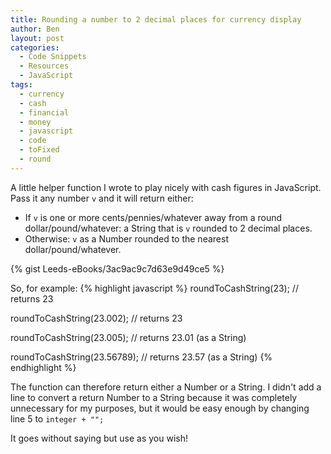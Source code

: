 ```yaml
---  
title: Rounding a number to 2 decimal places for currency display
author: Ben
layout: post
categories:
  - Code Snippets
  - Resources
  - JavaScript
tags:
  - currency
  - cash
  - financial
  - money
  - javascript
  - code
  - toFixed
  - round
---
```


A little helper function I wrote to play nicely with cash figures in JavaScript. Pass it any number `v` and it will return either:

-   If `v` is one or more cents/pennies/whatever away from a round dollar/pound/whatever: a String that is `v` rounded to 2 decimal places.
-   Otherwise: `v` as a Number rounded to the nearest dollar/pound/whatever.

{% gist Leeds-eBooks/3ac9ac9c7d63e9d49ce5 %}

So, for example:
{% highlight javascript %}
roundToCashString(23);
// returns 23

roundToCashString(23.002);
// returns 23

roundToCashString(23.005);
// returns 23.01 (as a String)

roundToCashString(23.56789);
// returns 23.57 (as a String)
{% endhighlight %}

The function can therefore return either a Number or a String. I didn't add a line to convert a return Number to a String because it was completely unnecessary for my purposes, but it would be easy enough by changing line 5 to `integer + "";`

It goes without saying but use as you wish!